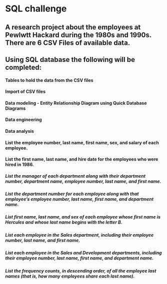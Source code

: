 # SQL challenge
## A research project about the employees at Pewlwtt Hackard during the 1980s and 1990s. There are 6 CSV Files of available data.
## Using SQL database the following will be completed:

  ####  Tables to hold the data from the CSV files
  #### Import of CSV files
  ####  Data modeling - Entity Relationship Diagram using Quick Database Diagrams
  ####  Data engineering
  ####  Data analysis
   #### List the employee number, last name, first name, sex, and salary of each employee.
   #### List the first name, last name, and hire date for the employees who were hired in 1986.
  ##### List the manager of each department along with their department number, department name, employee number, last name, and first name.
   ##### List the department number for each employee along with that employee’s employee number, last name, first name, and department name.
  ##### List first name, last name, and sex of each employee whose first name is Hercules and whose last name begins with the letter B.
   ##### List each employee in the Sales department, including their employee number, last name, and first name.
  ##### List each employee in the Sales and Development departments, including their employee number, last name, first name, and department name.
  ##### List the frequency counts, in descending order, of all the employee last names (that is, how many employees share each last name).
